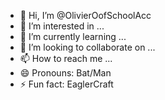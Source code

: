 - 👋 Hi, I’m @OlivierOofSchoolAcc
- 👀 I’m interested in ...
- 🌱 I’m currently learning ...
- 💞️ I’m looking to collaborate on ...
- 📫 How to reach me ...
- 😄 Pronouns: Bat/Man
- ⚡ Fun fact: EaglerCraft

<!---
OlivierOofSchoolAcc/OlivierOofSchoolAcc is a ✨ special ✨ repository because its `README.md` (this file) appears on your GitHub profile.
You can click the Preview link to take a look at your changes.
--->
